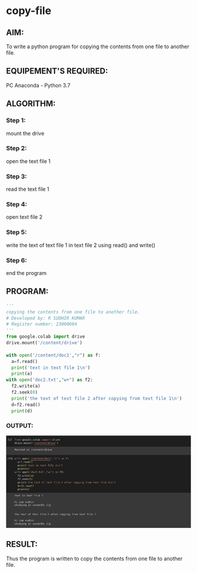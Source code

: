 # copy-file
## AIM:
To write a python program for copying the contents from one file to another file.
## EQUIPEMENT'S REQUIRED: 
PC
Anaconda - Python 3.7
## ALGORITHM: 
### Step 1:
mount the drive

### Step 2: 
 open the text file 1 
### Step 3: 
read the text file 1
### Step 4:  
open text file 2 
### Step 5: 
write the text of text file 1 in text file 2 using read() and write()
### Step 6: 
end the program
## PROGRAM:
```python
'''
copying the contents from one file to another file.
# Developed by: R SUDHIR KUMAR
# Register number: 23000604
'''
from google.colab import drive
drive.mount('/content/drive')

with open('/content/doc1',"r") as f:
  a=f.read()
  print('text in text file 1\n')
  print(a)
with open('doc2.txt',"w+") as f2:
  f2.write(a)
  f2.seek(0)
  print('the text of text file 2 after copying from text file 1\n')
  d=f2.read()
  print(d)
```

### OUTPUT:
![output](scr1.png)

## RESULT:
Thus the program is written to copy the contents from one file to another file.